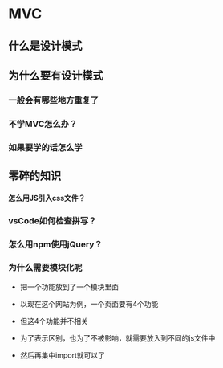 # MVC

## 什么是设计模式



## 为什么要有设计模式



### 一般会有哪些地方重复了



### 不学MVC怎么办？



### 如果要学的话怎么学





## 零碎的知识

#### 怎么用JS引入css文件？



### vsCode如何检查拼写？





### 怎么用npm使用jQuery？





### 为什么需要模块化呢

- 把一个功能放到了一个模块里面

- 以现在这个网站为例，一个页面要有4个功能

- 但这4个功能并不相关

- 为了表示区别，也为了不被影响，就需要放入到不同的js文件中

- 然后再集中import就可以了

